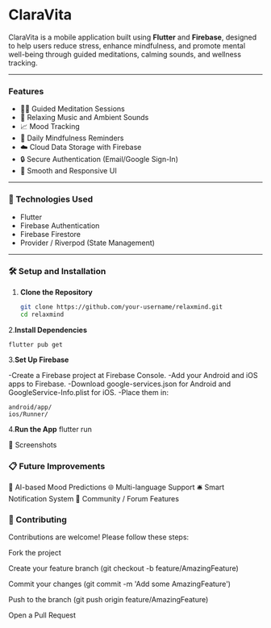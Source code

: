 # ClaraVita

ClaraVita is a mobile application built using **Flutter** and **Firebase**, designed to help users reduce stress, enhance mindfulness, and promote mental well-being through guided meditations, calming sounds, and wellness tracking.

---

### Features

- 🧘‍♂️ Guided Meditation Sessions
- 🎵 Relaxing Music and Ambient Sounds
- 📈 Mood Tracking
- 🔔 Daily Mindfulness Reminders
- ☁️ Cloud Data Storage with Firebase
- 🔒 Secure Authentication (Email/Google Sign-In)
- 📱 Smooth and Responsive UI

---

### 🚀 Technologies Used

- Flutter
- Firebase Authentication
- Firebase Firestore
- Provider / Riverpod (State Management)

---

### 🛠️ Setup and Installation

1. **Clone the Repository**
   ```bash
   git clone https://github.com/your-username/relaxmind.git
   cd relaxmind
2.**Install Dependencies**

    flutter pub get

3.**Set Up Firebase**

  -Create a Firebase project at Firebase Console.
  -Add your Android and iOS apps to Firebase.
  -Download google-services.json for Android and GoogleService-Info.plist for iOS.
  -Place them in:
    
    android/app/
    ios/Runner/
  4.**Run the App**
      flutter run

📸 Screenshots


### 📋 Future Improvements
🎯 AI-based Mood Predictions
🌐 Multi-language Support
🛎️ Smart Notification System
👥 Community / Forum Features

### 🤝 Contributing
Contributions are welcome!
Please follow these steps:

Fork the project

Create your feature branch (git checkout -b feature/AmazingFeature)

Commit your changes (git commit -m 'Add some AmazingFeature')

Push to the branch (git push origin feature/AmazingFeature)

Open a Pull Request



